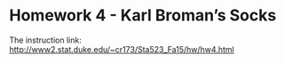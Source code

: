 # Homework 4 - Karl Broman’s Socks

The instruction link: http://www2.stat.duke.edu/~cr173/Sta523_Fa15/hw/hw4.html
